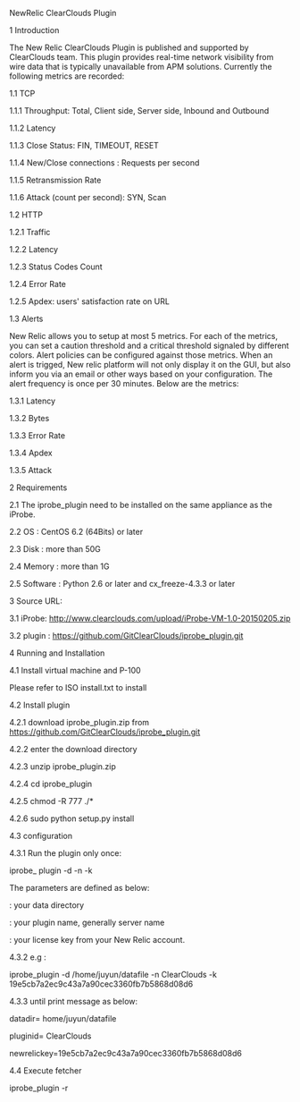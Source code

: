 
NewRelic ClearClouds Plugin

1        Introduction

The New Relic ClearClouds Plugin is published and supported by ClearClouds team. This plugin provides real-time network visibility from wire data that is typically unavailable from APM solutions. Currently the following metrics are recorded:

1.1          TCP

1.1.1     Throughput: Total, Client side, Server side, Inbound and Outbound

1.1.2     Latency

1.1.3     Close Status: FIN, TIMEOUT, RESET

1.1.4     New/Close connections : Requests per second

1.1.5     Retransmission Rate

1.1.6     Attack (count per second): SYN, Scan

1.2          HTTP 

1.2.1     Traffic

1.2.2     Latency

1.2.3     Status Codes Count

1.2.4     Error Rate

1.2.5     Apdex: users' satisfaction rate on URL

1.3          Alerts

New Relic allows you to setup at most 5 metrics. For each of the metrics, you can set a caution threshold and a critical threshold signaled by different colors. Alert policies can be configured against those metrics. When an alert is trigged, New relic platform will not only display it on the GUI, but also inform you via an email or other ways based on your configuration. The alert frequency is once per 30 minutes. Below are the metrics:

1.3.1     Latency

1.3.2     Bytes

1.3.3     Error Rate

1.3.4     Apdex

1.3.5     Attack

2        Requirements

2.1          The iprobe_plugin need to be installed on the same appliance as the iProbe. 

2.2          OS : CentOS 6.2 (64Bits) or later

2.3          Disk :    more than 50G

2.4          Memory : more than 1G

2.5          Software : Python 2.6 or later and cx_freeze-4.3.3 or later

3        Source URL:

3.1          iProbe:  http://www.clearclouds.com/upload/iProbe-VM-1.0-20150205.zip

3.2     plugin :  https://github.com/GitClearClouds/iprobe_plugin.git

4         Running and Installation

4.1          Install virtual machine and P-100

Please refer to ISO install.txt to install 

4.2          Install plugin

4.2.1     download iprobe_plugin.zip from https://github.com/GitClearClouds/iprobe_plugin.git

4.2.2     enter the download directory

4.2.3     unzip iprobe_plugin.zip

4.2.4     cd iprobe_plugin

4.2.5     chmod -R 777  ./*

4.2.6     sudo python setup.py install

4.3          configuration

4.3.1     Run the plugin only once:

iprobe_ plugin  -d <datadir>  -n <pluginid>  -k <newrelickey>

The parameters are defined as below:

<datadir>  :  your data directory

<pluginid>  :  your plugin name, generally server name

<newrelickey>  :  your license key from your New Relic account.

4.3.2     e.g :

iprobe_plugin -d /home/juyun/datafile  -n ClearClouds -k 19e5cb7a2ec9c43a7a90cec3360fb7b5868d08d6

4.3.3     until print message as below:

datadir= home/juyun/datafile

pluginid= ClearClouds

newrelickey=19e5cb7a2ec9c43a7a90cec3360fb7b5868d08d6

4.4          Execute fetcher

iprobe_plugin  -r

 

 

 
